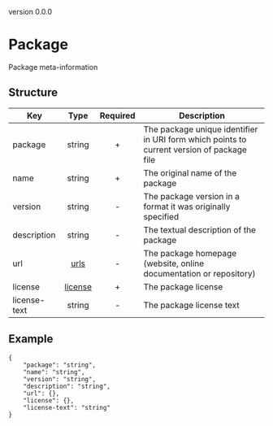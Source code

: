 version 0.0.0
# Package
Package meta-information
## Structure


|Key|Type|Required|Description|
|-|:-:|:-:|-|
|package|string|+|The package unique identifier in URI form which points to current version of package file|
|name|string|+|The original name of the package|
|version|string|-|The package version in a format it was originally specified|
|description|string|-|The textual description of the package|
|url|[urls](urls)|-|The package homepage (website, online documentation or repository)|
|license|[license](./collection.md#license)|+|The package license|
|license-text|string|-|The package license text|
## Example
```
{
    "package": "string",
    "name": "string",
    "version": "string",
    "description": "string",
    "url": {},
    "license": {},
    "license-text": "string"
}
```